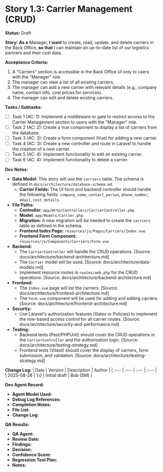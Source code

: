 # Story 1.3: Carrier Management (CRUD)

**Status:** Draft

**Story:**
**As a** Manager,
**I want** to create, read, update, and delete carriers in the Back Office,
**so that** I can maintain an up-to-date list of our logistics partners and their cost data.

**Acceptance Criteria:**
1.  A "Carriers" section is accessible in the Back Office UI only to users with the "Manager" role.
2.  The manager can view a list of all existing carriers.
3.  The manager can add a new carrier with relevant details (e.g., company name, contact info, cost prices for services).
4.  The manager can edit and delete existing carriers.

**Tasks / Subtasks:**
- [ ] Task 1 (AC: 1): Implement a middleware or gate to restrict access to the Carrier Management section to users with the "Manager" role.
- [ ] Task 2 (AC: 2): Create a Vue component to display a list of carriers from the database.
- [ ] Task 3 (AC: 3): Create a form component (Vue) for adding a new carrier.
- [ ] Task 4 (AC: 3): Create a new controller and route in Laravel to handle the creation of a new carrier.
- [ ] Task 5 (AC: 4): Implement functionality to edit an existing carrier.
- [ ] Task 6 (AC: 4): Implement functionality to delete a carrier.

**Dev Notes:**
*   **Data Model:** This story will use the `carriers` table. The schema is defined in `docs/architecture/database-schema.md`.
    *   **Carrier Fields:** The UI form and backend controller should handle the following fields: `company_name`, `contact_person`, `phone_number`, `email`, `cost_details`.
*   **File Paths:**
    *   **Controller:** `app/Http/Controllers/CarrierController.php`
    *   **Model:** `app/Models/Carrier.php`
    *   **Migration:** A new migration will be needed to create the `carriers` table as defined in the schema.
    *   **Frontend Index Page:** `resources/js/Pages/Carriers/Index.vue`
    *   **Frontend Form Component:** `resources/js/Components/Carriers/Form.vue`
*   **Backend:**
    *   The `CarrierController` will handle the CRUD operations. [Source: docs/architecture/backend-architecture.md]
    *   The `Carrier` model will be used. [Source: docs/architecture/data-models.md]
    *   Implement resource routes in `routes/web.php` for the CRUD operations. [Source: docs/architecture/backend-architecture.md]
*   **Frontend:**
    *   The `Index.vue` page will list the carriers. [Source: docs/architecture/frontend-architecture.md]
    *   The `Form.vue` component will be used for adding and editing carriers. [Source: docs/architecture/frontend-architecture.md]
*   **Security:**
    *   Use Laravel's authorization features (Gates or Policies) to implement the role-based access control for all carrier routes. [Source: docs/architecture/security-and-performance.md]
*   **Testing:**
    *   Backend tests (Pest/PHPUnit) should cover the CRUD operations in the `CarrierController` and the authorization logic. [Source: docs/architecture/testing-strategy.md]
    *   Frontend tests (Vitest) should cover the display of carriers, form submission, and validation. [Source: docs/architecture/testing-strategy.md]

**Change Log:**
| Date | Version | Description | Author |
| :--- | :--- | :--- | :--- |
| 2025-08-28 | 1.0 | Initial draft | Bob (SM) |

**Dev Agent Record:**
*   **Agent Model Used:**
*   **Debug Log References:**
*   **Completion Notes:**
*   **File List:**
*   **Change Log:**

**QA Results:**
*   **QA Agent:**
*   **Review Date:**
*   **Findings:**
*   **Decision:**
*   **Confidence Score:**
*   **Regression Test Plan:**
*   **Notes:**